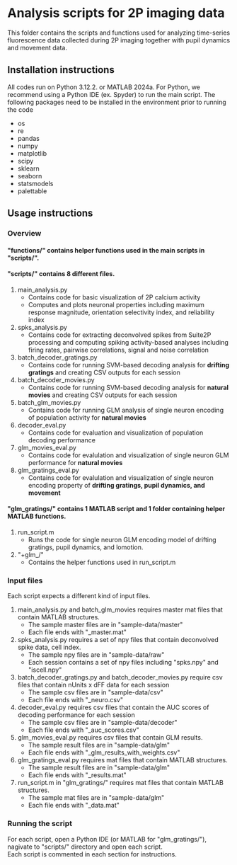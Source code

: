 # Analysis scripts for 2P imaging data
This folder contains the scripts and functions used for analyzing time-series fluorescence data collected during 2P imaging together with pupil dynamics and movement data.

## Installation instructions
All codes run on Python 3.12.2. or MATLAB 2024a.
For Python, we recommend using a Python IDE (ex. Spyder) to run the main script. 
The following packages need to be installed in the environment prior to running the code
- os
- re
- pandas
- numpy
- matplotlib
- scipy
- sklearn
- seaborn
- statsmodels
- palettable

## Usage instructions 

### Overview 
#### "functions/" contains helper functions used in the main scripts in "scripts/".
#### "scripts/" contains 8 different files.
1. main_analysis.py
   - Contains code for basic visualization of 2P calcium activity 
   - Computes and plots neuronal properties including maximum response magnitude, orientation selectivity index, and reliability index 
2. spks_analysis.py
   - Contains code for extracting deconvolved spikes from Suite2P processing and computing spiking activity-based analyses including firing rates, pairwise correlations, signal and noise correlation
3. batch_decoder_gratings.py
   - Contains code for running SVM-based decoding analysis for **drifting gratings** and creating CSV outputs for each session
4. batch_decoder_movies.py
   - Contains code for running SVM-based decoding analysis for **natural movies** and creating CSV outputs for each session
5. batch_glm_movies.py
   - Contains code for running GLM analysis of single neuron encoding of population activity for **natural movies**
6. decoder_eval.py
   - Contains code for evaluation and visualization of population decoding performance
7. glm_movies_eval.py
   - Contains code for evalulation and visualization of single neuron GLM performance for **natural movies**
8. glm_gratings_eval.py
   - Contains code for evalulation and visualization of single neuron encoding property of **drifting gratings, pupil dynamics, and movement**

#### "glm_gratings/" contains 1 MATLAB script and 1 folder containing helper MATLAB functions.
1. run_script.m
   - Runs the code for single neuron GLM encoding model of drifting gratings, pupil dynamics, and lomotion.
2. "+glm_/"
   - Contains the helper functions used in run_script.m

### Input files
Each script expects a different kind of input files.
1. main_analysis.py and batch_glm_movies requires master mat files that contain MATLAB structures.
   - The sample master files are in "sample-data/master"
   - Each file ends with "_master.mat"
2. spks_analysis.py requires a set of npy files that contain deconvolved spike data, cell index.
   - The sample npy files are in "sample-data/raw"
   - Each session contains a set of npy files including "spks.npy" and "iscell.npy" 
3. batch_decoder_gratings.py and batch_decoder_movies.py require csv files that contain nUnits x dFF data for each session
   - The sample csv files are in "sample-data/csv"
   - Each file ends with "_neuro.csv"
5. decoder_eval.py requires csv files that contain the AUC scores of decoding performance for each session
   - The sample csv files are in "sample-data/decoder"
   - Each file ends with "_auc_scores.csv"
6. glm_movies_eval.py requires csv files that contain GLM results.
   - The sample result files are in "sample-data/glm"
   - Each file ends with "_glm_results_with_weights.csv"
7. glm_gratings_eval.py requires mat files that contain MATLAB structures. 
   - The sample result files are in "sample-data/glm"
   - Each file ends with "_results.mat"
8. run_script.m in "glm_gratings/" requires mat files that contain MATLAB structures.
   - The sample mat files are in "sample-data/glm"
   - Each file ends with "_data.mat"

### Running the script
For each script, open a Python IDE (or MATLAB for "glm_gratings/"), nagivate to "scripts/" directory and open each script.  
Each script is commented in each section for instructions. 

